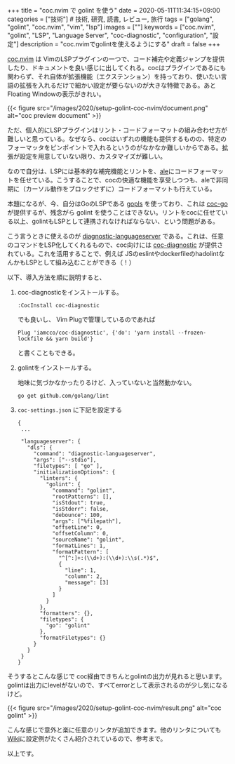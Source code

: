 +++
title = "coc.nvim で golint を使う"
date = 2020-05-11T11:34:15+09:00
categories = ["技術"] # 技術, 研究, 読書, レビュー, 旅行
tags = ["golang", "golint", "coc.nvim", "vim", "lsp"]
images = [""]
keywords = ["coc.nvim", "golint", "LSP", "Language Server", "coc-diagnostic", "configuration", "設定"]
description = "coc.nvimでgolintを使えるようにする"
draft = false
+++



[coc.nvim](https://github.com/neoclide/coc.nvim) は VimのLSPプラグインの一つで、コード補完や定義ジャンプを提供したり、ドキュメントを良い感じに出してくれる。cocはプラグインであるにも関わらず、それ自体が拡張機能（エクステンション）を持っており、使いたい言語の拡張を入れるだけで細かい設定が要らないのが大きな特徴である。あとFloating Windowの表示がきれい。

{{< figure src="/images/2020/setup-golint-coc-nvim/document.png" alt="coc preview document" >}}

ただ、個人的にLSPプラグインはリント・コードフォーマットの組み合わせ方が難しいと思っている。なぜなら、cocはいずれの機能も提供するものの、特定のフォーマッタをピンポイントで入れるというのがなかなか難しいからである。拡張が設定を用意していない限り、カスタマイズが難しい。



なので自分は、LSPには基本的な補完機能とリントを、[ale](https://github.com/dense-analysis/ale)にコードフォーマットを任せている。こうすることで、cocの快適な機能を享受しつつも、aleで非同期に（カーソル動作をブロックせずに）コードフォーマットも行えている。



本題になるが、今、自分はGoのLSPである [gopls](https://github.com/golang/go/wiki/gopls) を使っており、これは [coc-go](https://github.com/josa42/coc-go) が提供するが、残念がら golint を使うことはできない。リントをcocに任せている以上、golintもLSPとして連携されなければならない、という問題がある。



こう言うときに使えるのが [diagnostic-languageserver](https://github.com/iamcco/diagnostic-languageserver) である。これは、任意のコマンドをLSP化してくれるもので、coc向けには [coc-diagnostic](https://github.com/iamcco/coc-diagnostic) が提供されている。これを活用することで、例えば JSのeslintやdockerfileのhadolintなんかもLSPとして組み込むことができる（！）



以下、導入方法を順に説明すると、



1. coc-diagnosticをインストールする。

    ```
    :CocInstall coc-diagnostic
    ```

    でも良いし、 Vim Plugで管理しているのであれば

    ```
    Plug 'iamcco/coc-diagnostic', {'do': 'yarn install --frozen-lockfile && yarn build'}
    ```

    と書くこともできる。




2. golintをインストールする。

    地味に気づかなかったりるけど、入っていないと当然動かない。

    ```
    go get github.com/golang/lint
    ```

    

3. `coc-settings.json` に下記を設定する

    ```
    {
     ...
       
     "languageserver": {
       "dls": {
         "command": "diagnostic-languageserver",
         "args": ["--stdio"],
         "filetypes": [ "go" ],
         "initializationOptions": {
           "linters": {
             "golint": {
               "command": "golint",
               "rootPatterns": [],
               "isStdout": true,
               "isStderr": false,
               "debounce": 100,
               "args": ["%filepath"],
               "offsetLine": 0,
               "offsetColumn": 0,
               "sourceName": "golint",
               "formatLines": 1,
               "formatPattern": [
                 "^[^:]+:(\\d+):(\\d+):\\s(.*)$",
                 {
                   "line": 1,
                   "column": 2,
                   "message": [3]
                 }
               ]
             }
           },
           "formatters": {},
           "filetypes": {
             "go": "golint"
           },
           "formatFiletypes": {}
         }
       }
     }
    }
    ```


そうするとこんな感じで coc経由できちんとgolintの出力が見れると思います。 golintは出力にlevelがないので、すべてerrorとして表示されるのが少し気になるけど。

{{< figure src="/images/2020/setup-golint-coc-nvim/result.png" alt="coc golint" >}}

こんな感じで意外と楽に任意のリンタが追加できます。他のリンタについても[Wiki](https://github.com/iamcco/diagnostic-languageserver/wiki/Linters)に設定例がたくさん紹介されているので、参考まで。

以上です。
